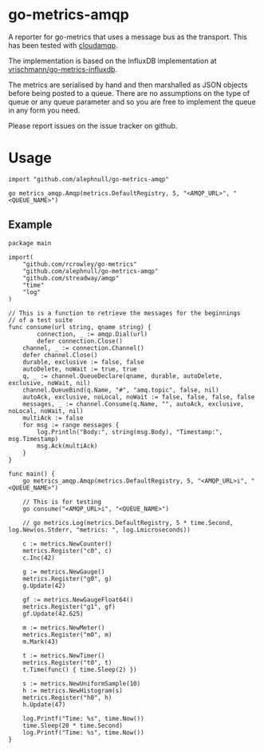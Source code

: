# go-metrics-amqp
A reporter for go-metrics that uses a message bus as the transport. This has been tested with [cloudamqp](https://www.cloudamqp.com/docs/go.html).

The implementation is based on the InfluxDB implementation at [vrischmann/go-metrics-influxdb](https://github.com/vrischmann/go-metrics-influxdb).

The metrics are serialised by hand and then marshalled as JSON objects before being posted to a queue. There are no assumptions on the type of queue or any queue parameter and so you are free to implement the queue in any form you need.

Please report issues on the issue tracker on github.

# Usage

    import "github.com/alephnull/go-metrics-amqp"

	go metrics_amqp.Amqp(metrics.DefaultRegistry, 5, "<AMQP_URL>", "<QUEUE_NAME>")
    
## Example

    package main

    import(
        "github.com/rcrowley/go-metrics"
        "github.com/alephnull/go-metrics-amqp"
        "github.com/streadway/amqp"
        "time"
        "log"
    )

    // This is a function to retrieve the messages for the beginnings
    // of a test suite
    func consume(url string, qname string) {
            connection, _ := amqp.Dial(url)
            defer connection.Close()
        channel, _ := connection.Channel()
        defer channel.Close()
        durable, exclusive := false, false
        autoDelete, noWait := true, true
        q, _ := channel.QueueDeclare(qname, durable, autoDelete, exclusive, noWait, nil)
        channel.QueueBind(q.Name, "#", "amq.topic", false, nil)
        autoAck, exclusive, noLocal, noWait := false, false, false, false
        messages, _ := channel.Consume(q.Name, "", autoAck, exclusive, noLocal, noWait, nil)
        multiAck := false
        for msg := range messages {
            log.Println("Body:", string(msg.Body), "Timestamp:", msg.Timestamp)
            msg.Ack(multiAck)
        }
    }

    func main() {
        go metrics_amqp.Amqp(metrics.DefaultRegistry, 5, "<AMQP_URL>i", "<QUEUE_NAME>")

        // This is for testing
        go consume("<AMQP_URL>i", "<QUEUE_NAME>")

        // go metrics.Log(metrics.DefaultRegistry, 5 * time.Second, log.New(os.Stderr, "metrics: ", log.Lmicroseconds))

        c := metrics.NewCounter()
        metrics.Register("c0", c)
        c.Inc(42)

        g := metrics.NewGauge()
        metrics.Register("g0", g)
        g.Update(42)

        gf := metrics.NewGaugeFloat64()
        metrics.Register("g1", gf)
        gf.Update(42.625)

        m := metrics.NewMeter()
        metrics.Register("m0", m)
        m.Mark(43)

        t := metrics.NewTimer()
        metrics.Register("t0", t)
        t.Time(func() { time.Sleep(2) })

        s := metrics.NewUniformSample(10)
        h := metrics.NewHistogram(s)
        metrics.Register("h0", h)
        h.Update(47)

        log.Printf("Time: %s", time.Now())
        time.Sleep(20 * time.Second)
        log.Printf("Time: %s", time.Now())
    }

